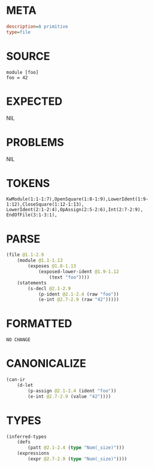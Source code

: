 # META
~~~ini
description=A primitive
type=file
~~~
# SOURCE
~~~roc
module [foo]
foo = 42
~~~
# EXPECTED
NIL
# PROBLEMS
NIL
# TOKENS
~~~zig
KwModule(1:1-1:7),OpenSquare(1:8-1:9),LowerIdent(1:9-1:12),CloseSquare(1:12-1:13),
LowerIdent(2:1-2:4),OpAssign(2:5-2:6),Int(2:7-2:9),
EndOfFile(3:1-3:1),
~~~
# PARSE
~~~clojure
(file @1.1-2.9
	(module @1.1-1.13
		(exposes @1.8-1.13
			(exposed-lower-ident @1.9-1.12
				(text "foo"))))
	(statements
		(s-decl @2.1-2.9
			(p-ident @2.1-2.4 (raw "foo"))
			(e-int @2.7-2.9 (raw "42")))))
~~~
# FORMATTED
~~~roc
NO CHANGE
~~~
# CANONICALIZE
~~~clojure
(can-ir
	(d-let
		(p-assign @2.1-2.4 (ident "foo"))
		(e-int @2.7-2.9 (value "42"))))
~~~
# TYPES
~~~clojure
(inferred-types
	(defs
		(patt @2.1-2.4 (type "Num(_size)")))
	(expressions
		(expr @2.7-2.9 (type "Num(_size)"))))
~~~
